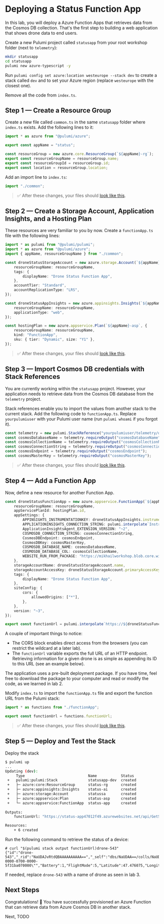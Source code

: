 # Deploying a Status Function App

In this lab, you will deploy a Azure Function Apps that retrieves data from the Cosmos DB collection. That's the first step to building a web application that shows drone data to end users.

Create a new Pulumi project called `statusapp` from your root workshop folder (next to `telemetry`):

```bash
mkdir statusapp
cd statusapp
pulumi new azure-typescript -y
```

Run `pulumi config set azure:location westeurope --stack dev` to create a stack called `dev` and to set your Azure region (replace `westeurope` with the closest one).

Remove all the code from `index.ts`.

## Step 1 &mdash; Create a Resource Group

Create a new file called `common.ts` in the same `statusapp` folder where `index.ts` exists. Add the following lines to it:

```ts
import * as azure from "@pulumi/azure";

export const appName = "status";

const resourceGroup = new azure.core.ResourceGroup(`${appName}-rg`);
export const resourceGroupName = resourceGroup.name;
export const resourceGroupId = resourceGroup.id;
export const location = resourceGroup.location;
```

Add an import line to `index.ts`:

```ts
import "./common";
```

> :white_check_mark: After these changes, your files should [look like this](./code/step1).

## Step 2 &mdash; Create a Storage Account, Application Insights, and a Hosting Plan

These resources are very familiar to you by now. Create a `functionApp.ts` file with the following lines:

```ts
import * as pulumi from "@pulumi/pulumi";
import * as azure from "@pulumi/azure";
import { appName, resourceGroupName } from "./common";

const droneStatusStorageAccount = new azure.storage.Account(`${appName}sa`, {
    resourceGroupName: resourceGroupName,
    tags: {
        displayName: "Drone Status Function App",
    },    
    accountTier: "Standard",
    accountReplicationType: "LRS",
});

const droneStatusAppInsights = new azure.appinsights.Insights(`${appName}-ai`, {
    resourceGroupName: resourceGroupName,
    applicationType: "web",
});

const hostingPlan = new azure.appservice.Plan(`${appName}-asp`, {
    resourceGroupName: resourceGroupName,
    kind: "FunctionApp",
    sku: { tier: "Dynamic", size: "Y1" },
});
```

> :white_check_mark: After these changes, your files should [look like this](./code/step2).

## Step 3 &mdash; Import Cosmos DB credentials with Stack References

You are currently working within the `statusapp` project. However, your application needs to retrieve data from the Cosmos DB database from the `telemetry` project.

Stack references enable you to import the values from another stack to the current stack. Add the following code to `functionApp.ts`. Replace `yourpulumiuser` with your Pulumi user name (run `pulumi whoami` if you forgot it).

```ts
const telemetry = new pulumi.StackReference("yourpulumiuser/telemetry/dev");
const cosmosDatabaseName = telemetry.requireOutput("cosmosDatabaseName");
const cosmosCollectionName = telemetry.requireOutput("cosmosCollectionName");
const cosmosConnectionString = telemetry.requireOutput("cosmosConnectionString");
const cosmosEndpoint = telemetry.requireOutput("cosmosEndpoint");
const cosmosMasterKey = telemetry.requireOutput("cosmosMasterKey");
```

> :white_check_mark: After these changes, your files should [look like this](./code/step3).

## Step 4 &mdash; Add a Function App

Now, define a new resource for another Function App.

```ts
const droneStatusFunctionApp = new azure.appservice.FunctionApp(`${appName}-app`, {
    resourceGroupName: resourceGroupName,
    appServicePlanId: hostingPlan.id,
    appSettings: {
        APPINSIGHTS_INSTRUMENTATIONKEY: droneStatusAppInsights.instrumentationKey,
        APPLICATIONINSIGHTS_CONNECTION_STRING: pulumi.interpolate`InstrumentationKey=${droneStatusAppInsights.instrumentationKey}`,
        ApplicationInsightsAgent_EXTENSION_VERSION: "~2",
        COSMOSDB_CONNECTION_STRING: cosmosConnectionString,
        CosmosDBEndpoint: cosmosEndpoint,
        CosmosDBKey: cosmosMasterKey,
        COSMOSDB_DATABASE_NAME: cosmosDatabaseName,
        COSMOSDB_DATABASE_COL: cosmosCollectionName,
        WEBSITE_RUN_FROM_PACKAGE: "https://mikhailworkshop.blob.core.windows.net/zips/statusapp.zip",
    },
    storageAccountName: droneStatusStorageAccount.name,
    storageAccountAccessKey: droneStatusStorageAccount.primaryAccessKey,
    tags: {
        displayName: "Drone Status Function App",
    },
    siteConfig: {
        cors: {
            allowedOrigins: ["*"],
        },
    },
    version: "~3",
});

export const functionUrl = pulumi.interpolate`https://${droneStatusFunctionApp.defaultHostname}/api/GetStatusFunction?deviceId=`;
```

A couple of important things to notice:

- The CORS block enables direct access from the browsers (you can restrict the wildcard at a later lab).
- The `functionUrl` variable exports the full URL of an HTTP endpoint. Retrieving information for a given drone is as simple as appending its ID to this URL (see an example below).

The application uses a pre-built deployment package. If you have time, feel free to download the package to your computer and read or modify the code, as we learned in lab 2.

Modify `index.ts` to import the `functionApp.ts` file and export the function URL from the Pulumi stack:

```ts
import * as functions from "./functionApp";

export const functionUrl = functions.functionUrl;
```

> :white_check_mark: After these changes, your files should [look like this](./code/step4).

## Step 5 &mdash; Deploy and Test the Stack

Deploy the stack

```bash
$ pulumi up
...
Updating (dev):
     Type                             Name           Status      
 +   pulumi:pulumi:Stack              statusapp-dev  created     
 +   ├─ azure:core:ResourceGroup      status-rg      created     
 +   ├─ azure:appinsights:Insights    status-ai      created     
 +   ├─ azure:storage:Account         statussa       created     
 +   ├─ azure:appservice:Plan         status-asp     created     
 +   └─ azure:appservice:FunctionApp  status-app     created     
 
Outputs:
    functionUrl: "https://status-app47012f49.azurewebsites.net/api/GetStatusFunction?deviceId="

Resources:
    + 6 created
```

Run the following command to retrieve the status of a device:

```
# curl "$(pulumi stack output functionUrl)drone-543"          
{"id":"drone-543","_rid":"NaUDAJvRtdQBAAAAAAAAAA==","_self":"dbs/NaUDAA==/colls/NaUDAJvRtdQ=/docs/NaUDAJvRtdQBAAAAAAAAAA==/","_ts":1597094407,"_etag":"\"9100dc32-0000-0700-0000-5f31ba070000\"","Battery":1,"FlightMode":5,"Latitude":47.476075,"Longitude":-122.192026,"Altitude":0,"GyrometerOK":true,"AccelerometerOK":true,"MagnetometerOK":true}%
```

If needed, replace `drone-543` with a name of drone as seen in lab 3.

## Next Steps

Congratulations! :tada: You have successfully provisioned an Azure Function that can retrieve data from Azure Cosmos DB in another stack.

Next, TODO